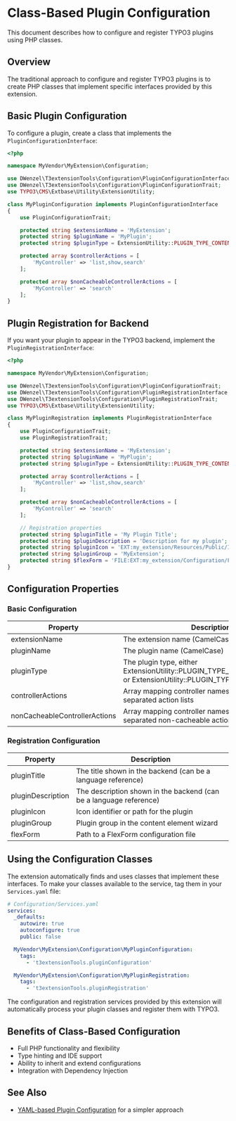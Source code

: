 # Class-Based Plugin Configuration

This document describes how to configure and register TYPO3 plugins using PHP classes.

## Overview

The traditional approach to configure and register TYPO3 plugins is to create PHP classes that implement specific interfaces provided by this extension.

## Basic Plugin Configuration

To configure a plugin, create a class that implements the `PluginConfigurationInterface`:

```php
<?php

namespace MyVendor\MyExtension\Configuration;

use DWenzel\T3extensionTools\Configuration\PluginConfigurationInterface;
use DWenzel\T3extensionTools\Configuration\PluginConfigurationTrait;
use TYPO3\CMS\Extbase\Utility\ExtensionUtility;

class MyPluginConfiguration implements PluginConfigurationInterface
{
    use PluginConfigurationTrait;

    protected string $extensionName = 'MyExtension';
    protected string $pluginName = 'MyPlugin';
    protected string $pluginType = ExtensionUtility::PLUGIN_TYPE_CONTENT_ELEMENT; // or ExtensionUtility::PLUGIN_TYPE_PLUGIN

    protected array $controllerActions = [
        'MyController' => 'list,show,search'
    ];

    protected array $nonCacheableControllerActions = [
        'MyController' => 'search'
    ];
}
```

## Plugin Registration for Backend

If you want your plugin to appear in the TYPO3 backend, implement the `PluginRegistrationInterface`:

```php
<?php

namespace MyVendor\MyExtension\Configuration;

use DWenzel\T3extensionTools\Configuration\PluginConfigurationTrait;
use DWenzel\T3extensionTools\Configuration\PluginRegistrationInterface;
use DWenzel\T3extensionTools\Configuration\PluginRegistrationTrait;
use TYPO3\CMS\Extbase\Utility\ExtensionUtility;

class MyPluginRegistration implements PluginRegistrationInterface
{
    use PluginConfigurationTrait;
    use PluginRegistrationTrait;

    protected string $extensionName = 'MyExtension';
    protected string $pluginName = 'MyPlugin';
    protected string $pluginType = ExtensionUtility::PLUGIN_TYPE_CONTENT_ELEMENT;

    protected array $controllerActions = [
        'MyController' => 'list,show,search'
    ];

    protected array $nonCacheableControllerActions = [
        'MyController' => 'search'
    ];

    // Registration properties
    protected string $pluginTitle = 'My Plugin Title';
    protected string $pluginDescription = 'Description for my plugin';
    protected string $pluginIcon = 'EXT:my_extension/Resources/Public/Icons/Plugin.svg';
    protected string $pluginGroup = 'MyExtension';
    protected string $flexForm = 'FILE:EXT:my_extension/Configuration/FlexForms/MyPlugin.xml';
}
```

## Configuration Properties

### Basic Configuration

| Property | Description |
|----------|-------------|
| extensionName | The extension name (CamelCase) |
| pluginName | The plugin name (CamelCase) |
| pluginType | The plugin type, either ExtensionUtility::PLUGIN_TYPE_CONTENT_ELEMENT or ExtensionUtility::PLUGIN_TYPE_PLUGIN |
| controllerActions | Array mapping controller names to comma-separated action lists |
| nonCacheableControllerActions | Array mapping controller names to comma-separated non-cacheable action lists |

### Registration Configuration

| Property | Description |
|----------|-------------|
| pluginTitle | The title shown in the backend (can be a language reference) |
| pluginDescription | The description shown in the backend (can be a language reference) |
| pluginIcon | Icon identifier or path for the plugin |
| pluginGroup | Plugin group in the content element wizard |
| flexForm | Path to a FlexForm configuration file |

## Using the Configuration Classes

The extension automatically finds and uses classes that implement these interfaces. To make your classes available to the service, tag them in your `Services.yaml` file:

```yaml
# Configuration/Services.yaml
services:
  _defaults:
    autowire: true
    autoconfigure: true
    public: false

  MyVendor\MyExtension\Configuration\MyPluginConfiguration:
    tags:
      - 't3extensionTools.pluginConfiguration'

  MyVendor\MyExtension\Configuration\MyPluginRegistration:
    tags:
      - 't3extensionTools.pluginRegistration'
```

The configuration and registration services provided by this extension will automatically process your plugin classes and register them with TYPO3.

## Benefits of Class-Based Configuration

- Full PHP functionality and flexibility
- Type hinting and IDE support
- Ability to inherit and extend configurations
- Integration with Dependency Injection

## See Also

- [YAML-based Plugin Configuration](PluginConfiguration.md) for a simpler approach
